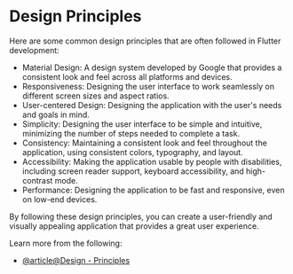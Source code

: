 # Design Principles

Here are some common design principles that are often followed in Flutter development:

- Material Design: A design system developed by Google that provides a consistent look and feel across all platforms and devices.
- Responsiveness: Designing the user interface to work seamlessly on different screen sizes and aspect ratios.
- User-centered Design: Designing the application with the user's needs and goals in mind.
- Simplicity: Designing the user interface to be simple and intuitive, minimizing the number of steps needed to complete a task.
- Consistency: Maintaining a consistent look and feel throughout the application, using consistent colors, typography, and layout.
- Accessibility: Making the application usable by people with disabilities, including screen reader support, keyboard accessibility, and high-contrast mode.
- Performance: Designing the application to be fast and responsive, even on low-end devices.

By following these design principles, you can create a user-friendly and visually appealing application that provides a great user experience.

Learn more from the following:

- [@article@Design - Principles](https://docs.flutter.dev/cookbook/design)
